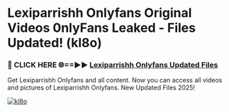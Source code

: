 # Lexiparrishh Onlyfans Original Videos 0nlyFans Leaked - Files Updated! (kl8o)

<h3>🔴 CLICK HERE 🌐==►► <a href="https://tinyurl.com/ehrbuxhb" rel="nofollow">Lexiparrishh Onlyfans Updated Files</a></h3>

Get Lexiparrishh Onlyfans and all content. Now you can access all videos and pictures of Lexiparrishh Onlyfans. New Updated Files 2025!

[![kl8o](https://i.imgur.com/lVYEuWS.gif)](https://tinyurl.com/ehrbuxhb)
